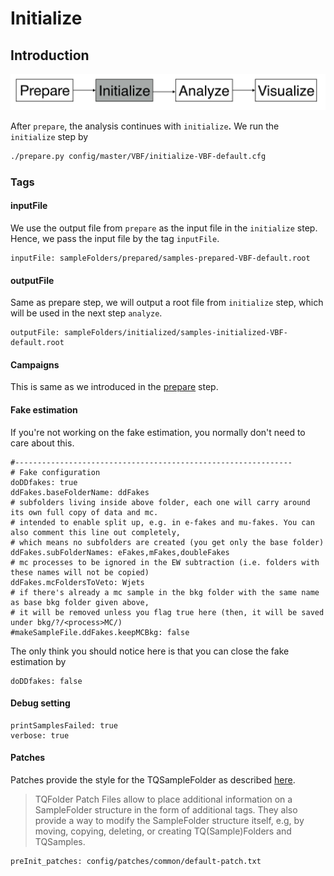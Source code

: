 # Initialize

## Introduction

![](../../../../../.gitbook/assets/ying-mu-kuai-zhao-20190610-xia-wu-8.13.10.png)

After `prepare`, the analysis continues with `initialize`**.** We run the `initialize` step by 

```bash
./prepare.py config/master/VBF/initialize-VBF-default.cfg
```

### Tags

#### inputFile

We use the output file from `prepare` as the input file in the `initialize` step. Hence, we pass the input file by the tag `inputFile`.

```text
inputFile: sampleFolders/prepared/samples-prepared-VBF-default.root
```

#### outputFile

Same as prepare step, we will output a root file from `initialize` step, which will be used in the next step `analyze`.

```text
outputFile: sampleFolders/initialized/samples-initialized-VBF-default.root
```

#### Campaigns

This is same as we introduced in the [prepare](../prepare/#campaigns) step.

#### Fake estimation

If you're not working on the fake estimation, you normally don't need to care about this. 

```text
#--------------------------------------------------------------
# Fake configuration
doDDfakes: true
ddFakes.baseFolderName: ddFakes
# subfolders living inside above folder, each one will carry around its own full copy of data and mc.
# intended to enable split up, e.g. in e-fakes and mu-fakes. You can also comment this line out completely,
# which means no subfolders are created (you get only the base folder)
ddFakes.subFolderNames: eFakes,mFakes,doubleFakes
# mc processes to be ignored in the EW subtraction (i.e. folders with these names will not be copied)
ddFakes.mcFoldersToVeto: Wjets
# if there's already a mc sample in the bkg folder with the same name as base bkg folder given above,
# it will be removed unless you flag true here (then, it will be saved under bkg/?/<process>MC/)
#makeSampleFile.ddFakes.keepMCBkg: false
```

The only think you should notice here is that you can close the fake estimation by 

```text
doDDfakes: false
```

#### Debug setting

```text
printSamplesFailed: true
verbose: true
```

#### Patches

Patches provide the style for the TQSampleFolder as described [here](https://gitlab.cern.ch/atlas-physics/higgs/hww/HWWAnalysisCode/tree/master/share/config/patches/common#tqfolder-patches). 

> TQFolder Patch Files allow to place additional information on a SampleFolder structure in the form of additional tags. They also provide a way to modify the SampleFolder structure itself, e.g, by moving, copying, deleting, or creating TQ\(Sample\)Folders and TQSamples.

```text
preInit_patches: config/patches/common/default-patch.txt
```

